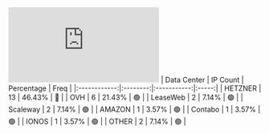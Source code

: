 ![Diagramm](https://github.com/obajay/StateSync-snapshots/blob/main/Projects/AndromedaProtocol/1/README.md)
| Data Center | IP Count | Percentage | Freq |
|:------------:|:--------:|:-----------:|:-----:|
| HETZNER | 13 | 46.43% | 🔴 |
| OVH | 6 | 21.43% | 🟢 |
| LeaseWeb | 2 | 7.14% | 🟢 |
| Scaleway | 2 | 7.14% | 🟢 |
| AMAZON | 1 | 3.57% | 🟢 |
| Contabo | 1 | 3.57% | 🟢 |
| IONOS | 1 | 3.57% | 🟢 |
| OTHER | 2 | 7.14% | 🟢 |